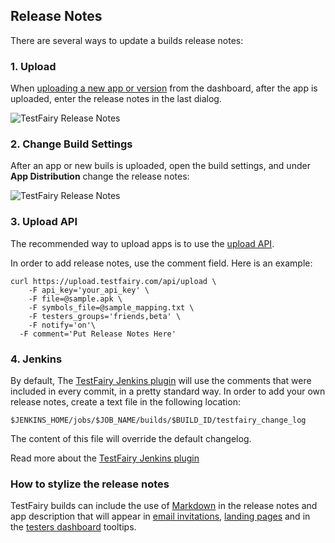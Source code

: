 ## Release Notes

There are several ways to update a builds release notes:

### 1. Upload

When [uploading a new app or version](https://docs.testfairy.com/Getting_Started/Upload_Apps.html) from the dashboard, after the app is uploaded, enter the release notes in the last dialog.

![TestFairy Release Notes](/img/upload-release-notes.png)

### 2. Change Build Settings 

After an app or new buils is uploaded, open the build settings, and under **App Distribution** change the release notes:

![TestFairy Release Notes](/img/settings-release-notes.png)

### 3. Upload API

The recommended way to upload apps is to use the [upload API](https://docs.testfairy.com/API/Upload_API.html). 

In order to add release notes, use the comment field.
Here is an example:

```
curl https://upload.testfairy.com/api/upload \
	-F api_key='your_api_key' \
	-F file=@sample.apk \
	-F symbols_file=@sample_mapping.txt \
	-F testers_groups='friends,beta' \
	-F notify='on'\
  -F comment='Put Release Notes Here'
```

### 4. Jenkins

By default, The [TestFairy Jenkins plugin](https://wiki.jenkins.io/display/JENKINS/TestFairy+Plugin) will use the comments that were included in every commit, in a pretty standard way.
In order to add your own release notes, create a text file in the following location: 

```
$JENKINS_HOME/jobs/$JOB_NAME/builds/$BUILD_ID/testfairy_change_log
```

The content of this file will override the default changelog.

Read more about the [TestFairy Jenkins plugin](https://wiki.jenkins.io/display/JENKINS/TestFairy+Plugin)

### How to stylize the release notes

TestFairy builds can include the use of <a href="https://guides.github.com/features/mastering-markdown/" target="_blank">Markdown</a> in the release notes and app description that will appear in [email invitations](), [landing pages](https://docs.testfairy.com/App_Distribution/Landing_Pages.html) and in the [testers dashboard]() tooltips.


